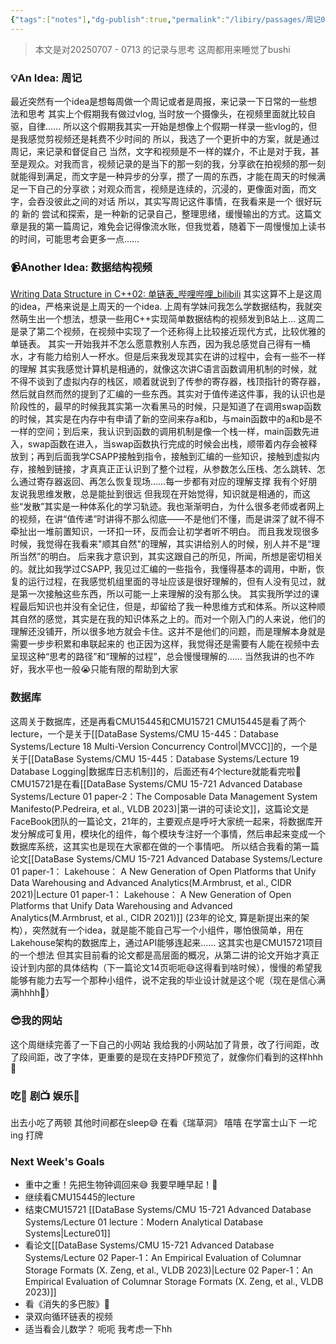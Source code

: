 ```yaml
---
{"tags":["notes"],"dg-publish":true,"permalink":"/libiry/passages/周记01：暑假的第二周 生物钟混乱的一周/","dgPassFrontmatter":true,"noteIcon":"","created":"2025-07-13T12:27:35.275+08:00","updated":"2025-07-19T18:43:36.435+08:00"}
---
```



> 本文是对20250707 - 0713 的记录与思考
> 这周都用来睡觉了bushi


### 💡An Idea: 周记
最近突然有一个idea是想每周做一个周记或者是周报，来记录一下日常的一些想法和思考
其实上个假期我有做过vlog, 当时放一个摄像头，在视频里面就比较自驱，自律…… 所以这个假期我其实一开始是想像上个假期一样录一些vlog的，但是我感觉剪视频还是耗费不少时间的
所以，我选了一个更折中的方案，就是通过周记，来记录和督促自己
当然，文字和视频是不一样的媒介，不止是对于我，甚至是观众。对我而言，视频记录的是当下的那一刻的我，分享欲在拍视频的那一刻就能得到满足，而文字是一种异步的分享，攒了一周的东西，才能在周天的时候满足一下自己的分享欲；对观众而言，视频是连续的，沉浸的，更像面对面，而文字，会吞没彼此之间的对话
所以，其实写周记这件事情，在我看来是一个 很好玩的 新的 尝试和探索，是一种新的记录自己，整理思绪，缓慢输出的方式。这篇文章是我的第一篇周记，难免会记得像流水账，但我觉着，随着下一周慢慢加上读书的时间，可能思考会更多一点……

### 📹Another Idea: 数据结构视频
[Writing Data Structure in C++02: 单链表_哔哩哔哩_bilibili](https://www.bilibili.com/video/BV19aGEz4EDb/?spm_id_from=333.1387.homepage.video_card.click)
其实这算不上是这周的idea，严格来说是上周天的一个idea.
上周有学妹问我怎么学数据结构，我就突然萌生出一个想法，想录一些用C++实现简单数据结构的视频发到B站上... 这周二是录了第二个视频，在视频中实现了一个还称得上比较接近现代方式，比较优雅的单链表。
其实一开始我并不怎么愿意教别人东西，因为我总感觉自己得有一桶水，才有能力给别人一杯水。但是后来我发现其实在讲的过程中，会有一些不一样的理解
其实我感觉计算机是相通的，就像这次讲C语言函数调用机制的时候，就不得不谈到了虚拟内存的栈区，顺着就说到了传参的寄存器，栈顶指针的寄存器，然后就自然而然的提到了汇编的一些东西。其实对于值传递这件事，我的认识也是阶段性的，最早的时候我其实第一次看黑马的时候，只是知道了在调用swap函数的时候，其实是在内存中有申请了新的空间来存a和b，与main函数中的a和b是不一样的空间；到后来，我认识到函数的调用机制是像一个栈一样，main函数先进入，swap函数在进入，当swap函数执行完成的时候会出栈，顺带着内存会被释放到；再到后面我学CSAPP接触到指令，接触到汇编的一些知识，接触到虚拟内存，接触到链接，才真真正正认识到了整个过程，从参数怎么压栈、怎么跳转、怎么通过寄存器返回、再怎么恢复现场……每一步都有对应的理解支撑
我有个好朋友说我思维发散，总是能扯到很远
但我现在开始觉得，知识就是相通的，而这些“发散”其实是一种体系化的学习轨迹。我也渐渐明白，为什么很多老师或者网上的视频，在讲“值传递”时讲得不那么彻底——不是他们不懂，而是讲深了就不得不牵扯出一堆前置知识，一环扣一环，反而会让初学者听不明白。
而且我发现很多时候，我觉得在我看来"顺其自然"的理解，其实讲给别人的时候，别人并不是“理所当然”的明白。
后来我才意识到，其实这跟自己的所见，所闻，所想是密切相关的。就比如我学过CSAPP, 我见过汇编的一些指令，我懂得基本的调用，中断，恢复的运行过程，在我感觉机组里面的寻址应该是很好理解的，但有人没有见过，就是第一次接触这些东西，所以可能一上来理解的没有那么快。
其实我所学过的课程最后知识也并没有全记住，但是，却留给了我一种思维方式和体系。所以这种顺其自然的感觉，其实是在我的知识体系之上的。而对一个刚入门的人来说，他们的理解还没铺开，所以很多地方就会卡住。这并不是他们的问题，而是理解本身就是需要一步步积累和串联起来的
也正因为这样，我觉得还是需要有人能在视频中去呈现这种“思考的路径”和“理解的过程”，总会慢慢理解的……
当然我讲的也不咋好，我水平也一般😭只能有限的帮助到大家

### 数据库
这周关于数据库，还是再看CMU15445和CMU15721
CMU15445是看了两个lecture，一个是关于[[DataBase Systems/CMU 15-445：Database Systems/Lecture 18 Multi-Version Concurrency Control\|MVCC]]的，一个是关于[[DataBase Systems/CMU 15-445：Database Systems/Lecture 19 Database Logging\|数据库日志机制]]的，后面还有4个lecture就能看完啦🥰
CMU15721是在看[[DataBase Systems/CMU 15-721 Advanced Database Systems/Lecture 01 paper-2：The Composable Data Management System Manifesto(P.Pedreira, et al., VLDB 2023)\|第一讲的可读论文]]，这篇论文是FaceBook团队的一篇论文，21年的，主要观点是呼吁大家统一起来，将数据库开发分解成可复用，模块化的组件，每个模块专注好一个事情，然后串起来变成一个数据库系统，这其实也是现在大家都在做的一个事情吧。
所以结合我看的第一篇论文[[DataBase Systems/CMU 15-721 Advanced Database Systems/Lecture 01 paper-1： Lakehouse： A New Generation of Open Platforms that Unify Data Warehousing and Advanced Analytics(M.Armbrust, et al., CIDR 2021)\|Lecture 01 paper-1： Lakehouse： A New Generation of Open Platforms that Unify Data Warehousing and Advanced Analytics(M.Armbrust, et al., CIDR 2021)]] (23年的论文, 算是新提出来的架构），突然就有一个idea，就是能不能自己写一个小组件，哪怕很简单，用在Lakehouse架构的数据库上，通过API能够连起来…… 这其实也是CMU15721项目的一个想法
但其实目前看的论文都是高层面的概况，从第二讲的论文开始才真正设计到内部的具体结构（下一篇论文14页呃呃😅这得看到啥时候），慢慢的希望我能够有能力去写一个那种小组件，说不定我的毕业设计就是这个呢（现在是信心满满hhhh🤯）

### 😎我的网站
这个周继续完善了一下自己的小网站
我给我的小网站加了背景，改了行间距，改了段间距，改了字体，更重要的是现在支持PDF预览了，就像你们看到的这样hhh🤩

### 吃🍖 剧📺 娱乐🥳
出去小吃了两顿
其他时间都在sleep😅
在看《瑞草洞》 嘻嘻
在学富士山下 一坨ing
打牌

### Next Week's Goals
- 重中之重！先把生物钟调回来😅 我要早睡早起！👾
- 继续看CMU15445的lecture
- 结束CMU15721 [[DataBase Systems/CMU 15-721 Advanced Database Systems/Lecture 01 lecture：Modern Analytical Database Systems\|Lecture01]]
- 看论文[[DataBase Systems/CMU 15-721 Advanced Database Systems/Lecture 02 Paper-1：An Empirical Evaluation of Columnar Storage Formats (X. Zeng, et al., VLDB 2023)\|Lecture 02 Paper-1：An Empirical Evaluation of Columnar Storage Formats (X. Zeng, et al., VLDB 2023)]]
- 看《消失的多巴胺》📖
- 录双向循环链表的视频
- 适当看会儿数学？ 呃呃 我考虑一下hh